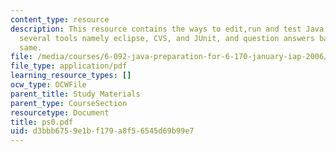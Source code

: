 ```yaml
---
content_type: resource
description: This resource contains the ways to edit,run and test Java code including
  several tools namely eclipse, CVS, and JUnit, and question answers based on the
  same.
file: /media/courses/6-092-java-preparation-for-6-170-january-iap-2006/d3bbb6759e1bf179a8f56545d69b99e7_ps0.pdf
file_type: application/pdf
learning_resource_types: []
ocw_type: OCWFile
parent_title: Study Materials
parent_type: CourseSection
resourcetype: Document
title: ps0.pdf
uid: d3bbb675-9e1b-f179-a8f5-6545d69b99e7
---
```

